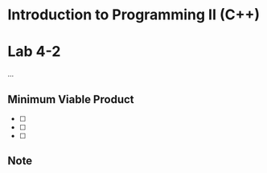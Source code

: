 # Introduction to Programming II (C++) 
# Lab  4-2
...
## Minimum Viable Product

- [ ]  
- [ ] 
- [ ] 

## Note
